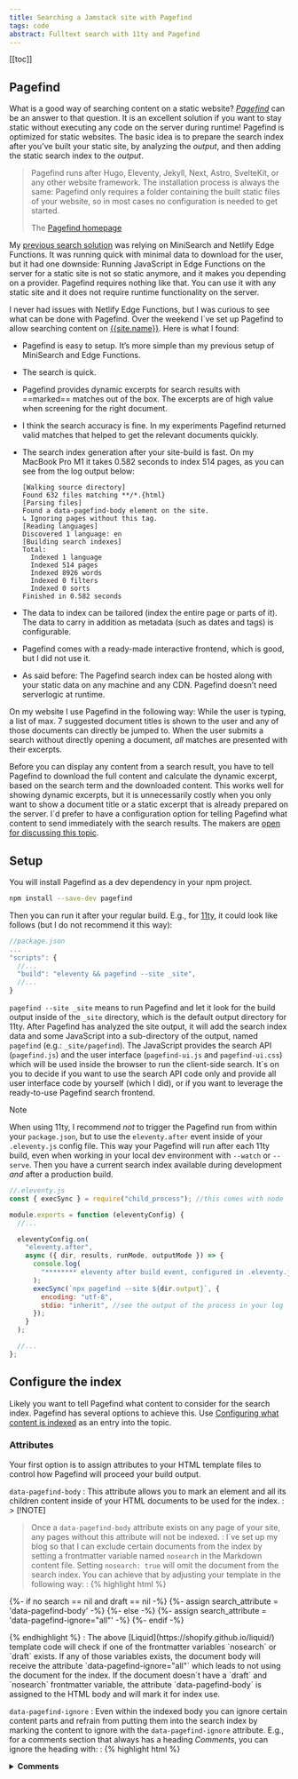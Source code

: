 ```yaml
---
title: Searching a Jamstack site with Pagefind
tags: code
abstract: Fulltext search with 11ty and Pagefind
---
```


[[toc]]

## Pagefind

What is a good way of searching content on a static website? [<cite>Pagefind</cite>](https://pagefind.app) can be an answer to that question. It is an excellent solution if you want to stay static without executing any code on the server during runtime! Pagefind is optimized for static websites. The basic idea is to prepare the search index after you’ve built your static site, by analyzing the _output_, and then adding the static search index to the _output_.

> Pagefind runs after Hugo, Eleventy, Jekyll, Next, Astro, SvelteKit, or any other website framework. The installation process is always the same: Pagefind only requires a folder containing the built static files of your website, so in most cases no configuration is needed to get started.
> <footer>The <a href="https://pagefind.app">Pagefind homepage</a></footer>

My [previous search solution](/2023-01-07-edge-search/) was relying on MiniSearch and Netlify Edge Functions. It was running quick with minimal data to download for the user, but it had one downside: Running JavaScript in Edge Functions on the server for a static site is not so static anymore, and it makes you depending on a provider. Pagefind requires nothing like that. You can use it with any static site and it does not require runtime functionality on the server.

I never had issues with Netlify Edge Functions, but I was curious to see what can be done with Pagefind. Over the weekend I´ve set up Pagefind to allow searching content on [{{site.name}}](/). Here is what I found:

- Pagefind is easy to setup. It’s more simple than my previous setup of MiniSearch and Edge Functions.
- The search is quick.
- Pagefind provides dynamic excerpts for search results with ==marked== matches out of the box. The excerpts are of high value when screening for the right document.
- I think the search accuracy is fine. In my experiments Pagefind returned valid matches that helped to get the relevant documents quickly.
- The search index generation after your site-build is fast. On my MacBook Pro M1 it takes 0.582 seconds to index 514 pages, as you can see from the log output below:

  ```log
  [Walking source directory]
  Found 632 files matching **/*.{html}
  [Parsing files]
  Found a data-pagefind-body element on the site.
  ↳ Ignoring pages without this tag.
  [Reading languages]
  Discovered 1 language: en
  [Building search indexes]
  Total:
    Indexed 1 language
    Indexed 514 pages
    Indexed 8926 words
    Indexed 0 filters
    Indexed 0 sorts
  Finished in 0.582 seconds
  ```

- The data to index can be tailored (index the entire page or parts of it). The data to carry in addition as metadata (such as dates and tags) is configurable.
- Pagefind comes with a ready-made interactive frontend, which is good, but I did not use it.
- As said before: The Pagefind search index can be hosted along with your static data on any machine and any CDN. Pagefind doesn’t need serverlogic at runtime.

On my website I use Pagefind in the following way: While the user is typing, a list of max. 7 suggested document titles is shown to the user and any of those documents can directly be jumped to. When the user submits a search without directly opening a document, _all_ matches are presented with their excerpts.

Before you can display any content from a search result, you have to tell Pagefind to download the full content and calculate the dynamic excerpt, based on the search term and the downloaded content. This works well for showing dynamic excerpts, but it is unnecessarily costly when you only want to show a document title or a static excerpt that is already prepared on the server. I´d prefer to have a configuration option for telling Pagefind what content to send immediately with the search results. The makers are [open for discussing this topic](https://github.com/CloudCannon/pagefind/issues/601).

## Setup

You will install Pagefind as a dev dependency in your npm project.

```sh
npm install --save-dev pagefind
```

Then you can run it after your regular build. E.g., for [11ty](https://11ty.dev), it could look like follows (but I do not recommend it this way):

```js
//package.json
...
"scripts": {
  //...
  "build": "eleventy && pagefind --site _site",
  //...
}
```

`pagefind --site _site` means to run Pagefind and let it look for the build output inside of the `_site` directory, which is the default output directory for 11ty. After Pagefind has analyzed the site output, it will add the search index data and some JavaScript into a sub-directory of the output, named `pagefind` (e.g.: `_site/pagefind`). The JavaScript provides the search API (`pagefind.js`) and the user interface (`pagefind-ui.js` and `pagefind-ui.css`) which will be used inside the browser to run the client-side search. It´s on you to decide if you want to use the search API code only and provide all user interface code by yourself (which I did), or if you want to leverage the ready-to-use Pagefind search frontend.

> [!NOTE]
> When using 11ty, I recommend _not_ to trigger the Pagefind run from within your `package.json`, but to use the `eleventy.after` event inside of your `.eleventy.js` config file. This way your Pagefind will run after each 11ty build, even when working in your local dev environment with `--watch` or `--serve`. Then you have a current search index available during development _and_ after a production build.

```js
//.eleventy.js
const { execSync } = require("child_process"); //this comes with node

module.exports = function (eleventyConfig) {
  //...

  eleventyConfig.on(
    "eleventy.after",
    async ({ dir, results, runMode, outputMode }) => {
      console.log(
        "******** eleventy after build event, configured in .eleventy.js config file"
      );
      execSync(`npx pagefind --site ${dir.output}`, {
        encoding: "utf-8",
        stdio: "inherit", //see the output of the process in your log
      });
    }
  );

  //...
};
```

## Configure the index

Likely you want to tell Pagefind what content to consider for the search index. Pagefind has several options to achieve this. Use [Configuring what content is indexed](https://pagefind.app/docs/indexing/) as an entry into the topic.

### Attributes

Your first option is to assign attributes to your HTML template files to control how Pagefind will proceed your build output.

`data-pagefind-body`
: This attribute allows you to mark an element and all its children content inside of your HTML documents to be used for the index.
:  > [!NOTE]
  > Once a `data-pagefind-body` attribute exists on any page of your site, any pages without this attribute will not be indexed.
: I´ve set up my blog so that I can exclude certain documents from the index by setting a frontmatter variable named `nosearch` in the Markdown content file. Setting `nosearch: true` will omit the document from the search index. You can achieve that by adjusting your template in the following way:
: {% highlight html %}
  <!--default.html template file -->

  {%- if no search == nil and draft == nil -%}
  {%- assign search_attribute = 'data-pagefind-body' -%}
  {%- else -%}
  {%- assign search_attribute = 'data-pagefind-ignore="all"' -%}
  {%- endif -%}
  
  <body {{search_attribute}}>
  <!--...-->
  {% endhighlight %}
: The above [Liquid](https://shopify.github.io/liquid/) template code will check if one of the frontmatter variables `nosearch` or `draft` exists. If any of those variables exists, the document body will receive the attribute `data-pagefind-ignore="all"` which leads to not using the document for the index. If the document doesn´t have a `draft` and  `nosearch` frontmatter variable, the attribute `data-pagefind-body` is assigned to the HTML body and will mark it for index use.

`data-pagefind-ignore`
: Even within the indexed body you can ignore certain content parts and refrain from putting them into the search index by marking the content to ignore with the `data-pagefind-ignore` attribute. E.g., for a comments section that always has a heading _Comments_, you can ignore the heading with:
: {% highlight html %}
  <details>
    <summary data-pagefind-ignore>
      <strong>Comments</strong>
    </summary>
  //...
  {% endhighlight %}
: Assigning `data-pagefind-ignore` to an element will exclude the element and all its children.

`data-pagefind-meta`
: This attribute is very useful to include certain data and have it directly accessible in a search result. You can use it even inside of content that has been marked with `data-pagefind-ignore`. E.g., to make the date of when a post has been updated accessible in the metadata, do:
: {% highlight html %}
  <time
    datetime="{{updated | isoDate}}"
    data-pagefind-meta="updated:{{updated | isoDate}}">
  {{ updated }}
  </time>
  {% endhighlight %}
: In your search results you can then access the `updated` property as follows:
: {% highlight js %}
  const pagefind = await import("/pagefind/pagefind.js");
  const search = await pagefind.search("static");
  const oneResult = await search.results[0].data();
  console.log(oneResult.meta.updated); //access the updated metadata
  {% endhighlight %}
: There are more options available for what you can do with metadata. Please refer to [Setting up metadata](https://pagefind.app/docs/metadata/).

`data-pagefind-index-attrs`
: Use this to add the contents of HTML attributes to the index. E.g.:
: `<img src="/hero.png" title="Image Title" alt="Image Alt"  data-pagefind-index-attrs="title,alt" />`
: I did not use that.

### Selectors

Additional configuration is possible in the `pagefind.yml` file.

> Pagefind will look for a `pagefind.toml`, `pagefind.yml`, `pagefind.yaml`, or `pagefind.json` file in the directory that you have run the [pagefind] command in.
>
> <footer><a href="https://pagefind.app/docs/config-sources/#config-files">Pagefind CLI configuration sources</a></footer>

To exclude certain selectors from the index, do:

```yml
exclude_selectors:
  - "#my_navigation"
  - "blockquote > span"
  - "[id^='prefix-']"
```

The root selector to be used for building the index is `html`. Any data outside of this selector will not be detected for the index.

## A sketch of how to search

Below is a sketch for how to leverage the search API for your own search frontend.

```js
<script>
  async function search(query) {
    try {
      let start = Date.now();

      pagefind = await import("/pagefind/pagefind.js");
      const search = await pagefind.search(query);
      const promiseCollector = [];
      const results = Array(search.results.length)
      for (const i = 0; i < search.results.length; i++) {
        promiseCollector.push(
          search.results[i].data().then((data) => results[i] = data)
        );
      }
      await Promise.allSettled(promiseCollector);

      let duration = Date.now() - start;

      console.log(
        "The search for [" +
          query +
          "] returned " +
          results.length +
          " results within " +
          (duration / 1000).toFixed(2) +
          " seconds"
      );

      printSearchResults(results);
    } catch (error) {
      printError(error);
    }
  }

//...
</script>
```

## Resources

- [pagefind.app](https://pagefind.app)
- [Pagefind community resources](https://pagefind.app/docs/resources/)
